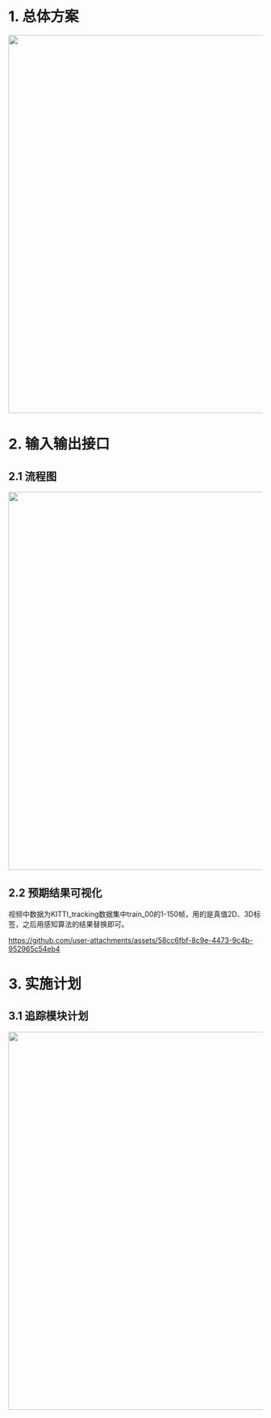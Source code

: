 # 1. 总体方案

<div align=center>
<img src="https://github.com/tianshapojun/Saimo/assets/10208337/779d131f-c76b-4c8b-890e-52ab9fae1c4f" width="750px">
</div>

# 2. 输入输出接口
## 2.1 流程图

<div align=center>
<img src="https://github.com/user-attachments/assets/4f8dc1a4-6d0f-4cde-990c-2478695e3b6e" width="750px">
</div>

## 2.2 预期结果可视化
视频中数据为KITTI_tracking数据集中train_00的1-150帧，用的是真值2D、3D标签，之后用感知算法的结果替换即可。

https://github.com/user-attachments/assets/58cc6fbf-8c9e-4473-9c4b-952965c54eb4

# 3. 实施计划
## 3.1 追踪模块计划

<img src="https://github.com/tianshapojun/Saimo/assets/10208337/bc21ce88-85a4-4fab-b363-be15917299cf" width="750px">

